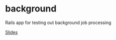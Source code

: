 # background
Rails app for testing out background job processing

[Slides](http://htmlpreview.github.io/?https://github.com/danhodge/background/blob/master/presentation/presentation.html)

